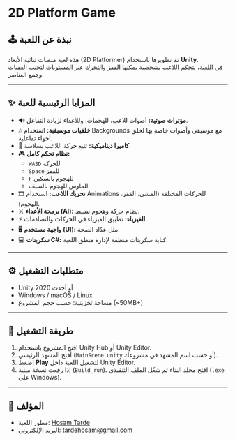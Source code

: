 # 2D Platform Game

## 🕹️ نبذة عن اللعبة
هذه لعبة منصات ثنائية الأبعاد (2D Platformer) تم تطويرها باستخدام **Unity**.  
في اللعبة، يتحكم اللاعب بشخصية يمكنها القفز والتحرك عبر المستويات لتجنب العقبات وجمع العناصر.

---

## ✨ المزايا الرئيسية للعبة
- 🔊 **مؤثرات صوتية:** أصوات للاعب، للهجمات، وللأعداء لزيادة التفاعل.  
- 🎶 **خلفيات موسيقية:** استخدام Backgrounds مع موسيقى وأصوات خاصة بها لخلق أجواء تفاعلية.  
- 🎥 **كاميرا ديناميكية:** تتبع حركة اللاعب بسلاسة.  
- 🎮 **نظام تحكم كامل:**  
  - `WASD` للحركة  
  - `Space` للقفز  
  - `F` للهجوم بالسكين  
  - الماوس للهجوم بالسيف  
- 🎞 **تحريك اللاعب:** استخدام Animations للحركات المختلفة (المشي، القفز، الهجوم).  
- ⚔ **برمجة الأعداء (AI):** نظام حركة وهجوم بسيط.  
- ⚡ **الفيزياء:** تطبيق الفيزياء في الحركات والتصادمات.  
- 🖥 **واجهة مستخدم (UI):** مثل عدّاد الصحة.  
- 💻 **سكربتات C#:** كتابة سكربتات منظمة لإدارة منطق اللعبة.

---

## ⚙️ متطلبات التشغيل
- Unity 2020 أو أحدث  
- Windows / macOS / Linux  
- مساحة تخزينية: حسب حجم المشروع (~50MB+)  

---

## 🚀 طريقة التشغيل
1. افتح المشروع باستخدام Unity Hub أو Unity Editor.  
2. افتح المشهد الرئيسي (`MainScene.unity` أو حسب اسم المشهد في مشروعك).  
3. اضغط **Play** لتشغيل اللعبة داخل Unity Editor.  
4. إذا رفعت نسخة مبنية (`Build_run`)، افتح مجلد البناء ثم شغّل الملف التنفيذي (`.exe` على Windows).  

---

## 📝 المؤلف
- مطور اللعبة: [Hosam Tarde](https://github.com/Hosamtarde)  
- البريد الإلكتروني: tardehosam@gmail.com
